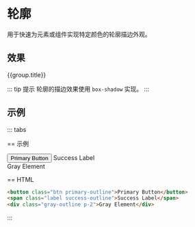 # 轮廓

用于快速为元素或组件实现特定颜色的轮廓描边外观。

## 效果

<Example class="col gap-6">
  <div v-for="group in colors" :key="group.name || group.title">
    <div class="mb-3 font-bold">{{group.title}}</div>
    <div class="row flex-wrap gap-4">
      <StyleTile
          v-for="item in group.items"
          :key="item.name"
          tileClass="rounded h-8 w-32 font-mono text-sm"
          :title="true"
          v-bind="{...item}"
      />
    </div>
  </div>
</Example>

::: tip 提示
轮廓的描边效果使用 `box-shadow` 实现。
:::

## 示例

::: tabs

== 示例

<Example class="col items-start gap-3">
  <button class="btn primary-outline">Primary Button</button>
  <span class="label success-outline">Success Label</span>
  <div class="gray-outline p-2">Gray Element</div>
</Example>

== HTML

```html
<button class="btn primary-outline">Primary Button</button>
<span class="label success-outline">Success Label</span>
<div class="gray-outline p-2">Gray Element</div>
```

:::

<script setup>
    const colors = [
        {
            name: 'default',
            title: '默认',
            items: [
                {name: 'outline'}
            ],
        }, {
            name: 'semantic',
            title: '语义化',
            items: [
                {name: 'primary-outline'},
                {name: 'secondary-outline'},
                {name: 'success-outline'},
                {name: 'warning-outline'},
                {name: 'danger-outline'},
                {name: 'important-outline'},
                {name: 'special-outline'},
            ],
        }, {
            name: 'gray',
            title: '灰度',
            items: [
                {name: 'gray-outline'},
            ],
        }
    ];
</script>
